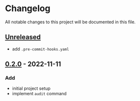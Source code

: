 # Changelog

All notable changes to this project will be documented in this file.

## [Unreleased]
* add `.pre-commit-hooks.yaml`


## [0.2.0] - 2022-11-11

### Add
* initial project setup
* implement `audit` command


[Unreleased]: https://github.com/koyeung/ko-poetry-audit-plugin/compare/main...HEAD
[0.2.0]: https://github.com/koyeung/ko-poetry-audit-plugin/releases/tag/0.2.0
